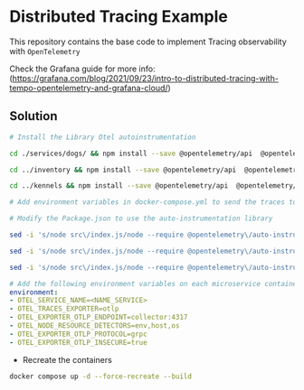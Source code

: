 # Distributed Tracing Example

This repository contains the base code to implement Tracing observability with `OpenTelemetry`

Check the Grafana guide for more info:
(https://grafana.com/blog/2021/09/23/intro-to-distributed-tracing-with-tempo-opentelemetry-and-grafana-cloud/)

## Solution

```bash
# Install the Library Otel autoinstrumentation

cd ./services/dogs/ && npm install --save @opentelemetry/api  @opentelemetry/auto-instrumentations-node && rm -rf node_modules

cd ../inventory && npm install --save @opentelemetry/api  @opentelemetry/auto-instrumentations-node && rm -rf node_modules

cd ../kennels && npm install --save @opentelemetry/api  @opentelemetry/auto-instrumentations-node && rm -rf node_modules

# Add environment variables in docker-compose.yml to send the traces to the collector

# Modify the Package.json to use the auto-instrumentation library

sed -i 's/node src\/index.js/node --require @opentelemetry\/auto-instrumentations-node\/register src\/index.js/' ./services/dogs/package.json

sed -i 's/node src\/index.js/node --require @opentelemetry\/auto-instrumentations-node\/register src\/index.js/' ./services/inventory/package.json

sed -i 's/node src\/index.js/node --require @opentelemetry\/auto-instrumentations-node\/register src\/index.js/' ./services/kennels/package.json
```

```yaml
# Add the following environment variables on each microservice container. Don't forget to replace the service name
environment:
- OTEL_SERVICE_NAME=<NAME_SERVICE>
- OTEL_TRACES_EXPORTER=otlp
- OTEL_EXPORTER_OTLP_ENDPOINT=collector:4317
- OTEL_NODE_RESOURCE_DETECTORS=env,host,os
- OTEL_EXPORTER_OTLP_PROTOCOL=grpc 
- OTEL_EXPORTER_OTLP_INSECURE=true
```

* Recreate the containers

```bash
docker compose up -d --force-recreate --build
```